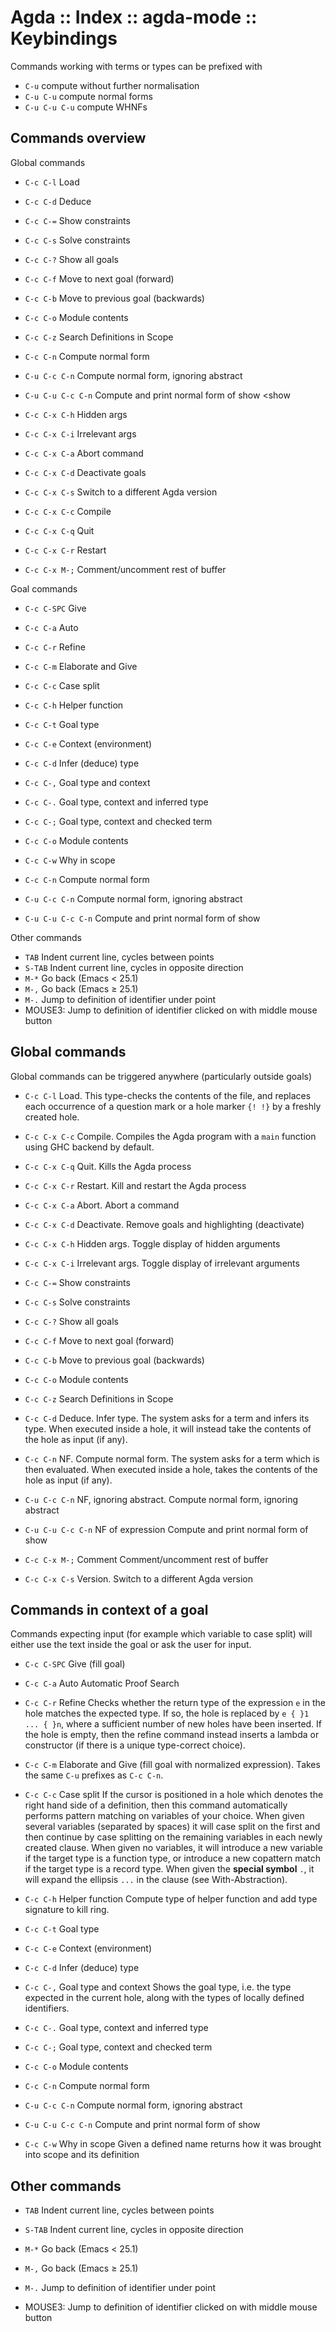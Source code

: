 # Agda :: Index :: agda-mode :: Keybindings

Commands working with terms or types can be prefixed with
- `C-u`         compute without further normalisation
- `C-u C-u`     compute normal forms
- `C-u C-u C-u` compute WHNFs

## Commands overview

Global commands
- `C-c C-l`         Load
- `C-c C-d`         Deduce
- `C-c C-=`         Show constraints
- `C-c C-s`         Solve constraints
- `C-c C-?`         Show all goals
- `C-c C-f`         Move to next goal (forward)
- `C-c C-b`         Move to previous goal (backwards)
- `C-c C-o`         Module contents
- `C-c C-z`         Search Definitions in Scope

- `C-c C-n`         Compute normal form
- `C-u C-c C-n`     Compute normal form, ignoring abstract
- `C-u C-u C-c C-n` Compute and print normal form of show <show <expression>

- `C-c C-x C-h`     Hidden args
- `C-c C-x C-i`     Irrelevant args
- `C-c C-x C-a`     Abort command
- `C-c C-x C-d`     Deactivate goals
- `C-c C-x C-s`     Switch to a different Agda version
- `C-c C-x C-c`     Compile
- `C-c C-x C-q`     Quit
- `C-c C-x C-r`     Restart
- `C-c C-x M-;`     Comment/uncomment rest of buffer

Goal commands
- `C-c C-SPC`       Give
- `C-c C-a`         Auto
- `C-c C-r`         Refine
- `C-c C-m`         Elaborate and Give
- `C-c C-c`         Case split
- `C-c C-h`         Helper function
- `C-c C-t`         Goal type
- `C-c C-e`         Context (environment)
- `C-c C-d`         Infer (deduce) type
- `C-c C-,`         Goal type and context
- `C-c C-.`         Goal type, context and inferred type
- `C-c C-;`         Goal type, context and checked term
- `C-c C-o`         Module contents
- `C-c C-w`         Why in scope

- `C-c C-n`         Compute normal form
- `C-u C-c C-n`     Compute normal form, ignoring abstract
- `C-u C-u C-c C-n` Compute and print normal form of show <expression>

Other commands
- `TAB`   Indent current line, cycles between points
- `S-TAB` Indent current line, cycles in opposite direction
- `M-*`   Go back (Emacs < 25.1)
- `M-,`   Go back (Emacs ≥ 25.1)
- `M-.`   Jump to definition of identifier under point
- MOUSE3: Jump to definition of identifier clicked on with middle mouse button


## Global commands

Global commands can be triggered anywhere (particularly outside goals)

- `C-c C-l` Load. 
This type-checks the contents of the file, and replaces each occurrence of a question mark or a hole marker `{! !}` by a freshly created hole.

- `C-c C-x C-c` Compile. 
Compiles the Agda program with a `main` function using GHC backend by default.

- `C-c C-x C-q` Quit. 
Kills the Agda process

- `C-c C-x C-r` Restart. 
Kill and restart the Agda process

- `C-c C-x C-a` Abort. 
Abort a command

- `C-c C-x C-d` Deactivate. 
Remove goals and highlighting (deactivate)

- `C-c C-x C-h` Hidden args. 
Toggle display of hidden arguments

- `C-c C-x C-i` Irrelevant args. 
Toggle display of irrelevant arguments

- `C-c C-=` Show constraints
- `C-c C-s` Solve constraints

- `C-c C-?` Show all goals
- `C-c C-f` Move to next goal (forward)
- `C-c C-b` Move to previous goal (backwards)

- `C-c C-o` Module contents

- `C-c C-z` Search Definitions in Scope

- `C-c C-d` Deduce. 
Infer type. The system asks for a term and infers its type. When executed inside a hole, it will instead take the contents of the hole as input (if any).

- `C-c C-n` NF. 
Compute normal form. The system asks for a term which is then evaluated. When executed inside a hole, takes the contents of the hole as input (if any).

- `C-u C-c C-n` NF, ignoring abstract. 
Compute normal form, ignoring abstract

- `C-u C-u C-c C-n` NF of expression
Compute and print normal form of show <expression>

- `C-c C-x M-;` Comment
Comment/uncomment rest of buffer

- `C-c C-x C-s` Version. 
Switch to a different Agda version


## Commands in context of a goal

Commands expecting input (for example which variable to case split) will either use the text inside the goal or ask the user for input.

- `C-c C-SPC` Give
(fill goal)

- `C-c C-a` Auto
Automatic Proof Search

- `C-c C-r` Refine
Checks whether the return type of the expression `e` in the hole matches the expected type. If so, the hole is replaced by `e { }1 ... { }n`, where a sufficient number of new holes have been inserted. If the hole is empty, then the refine command instead inserts a lambda or constructor (if there is a unique type-correct choice).

- `C-c C-m` Elaborate and Give
(fill goal with normalized expression). 
Takes the same `C-u` prefixes as `C-c C-n`.

- `C-c C-c` Case split
If the cursor is positioned in a hole which denotes the right hand side of a definition, then this command automatically performs pattern matching on variables of your choice. When given several variables (separated by spaces) it will case split on the first and then continue by case splitting on the remaining variables in each newly created clause. When given no variables, it will introduce a new variable if the target type is a function type, or introduce a new copattern match if the target type is a record type. When given the **special symbol** `.`, it will expand the ellipsis `...` in the clause (see With-Abstraction).

- `C-c C-h` Helper function
Compute type of helper function and add type signature to kill ring.

- `C-c C-t` Goal type
- `C-c C-e` Context (environment)
- `C-c C-d` Infer (deduce) type

- `C-c C-,` Goal type and context
Shows the goal type, i.e. the type expected in the current hole, along with the types of locally defined identifiers.

- `C-c C-.` Goal type, context and inferred type
- `C-c C-;` Goal type, context and checked term
- `C-c C-o` Module contents

- `C-c C-n`         Compute normal form
- `C-u C-c C-n`     Compute normal form, ignoring abstract
- `C-u C-u C-c C-n` Compute and print normal form of show <expression>

- `C-c C-w` Why in scope
Given a defined name returns how it was brought into scope and its definition

## Other commands

- `TAB`   Indent current line, cycles between points
- `S-TAB` Indent current line, cycles in opposite direction

- `M-*`   Go back (Emacs < 25.1)
- `M-,`   Go back (Emacs ≥ 25.1)

- `M-.`   Jump to definition of identifier under point
- MOUSE3: Jump to definition of identifier clicked on with middle mouse button
